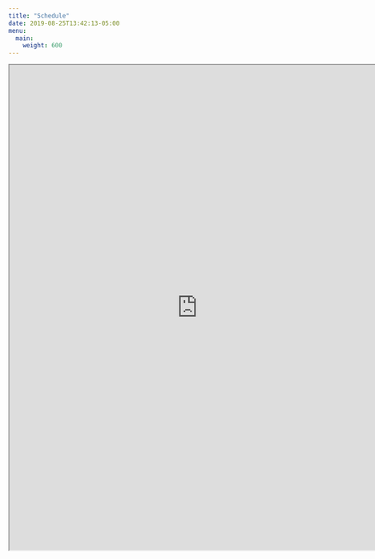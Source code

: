 ```yaml
---
title: "Schedule"
date: 2019-08-25T13:42:13-05:00
menu:
  main:
    weight: 600
---
```


<iframe src="https://drive.google.com/file/d/10uRlKPWz2ggQbP5Xmo1soT_s7whGCh_S/preview" width="750" height="968"></iframe>
